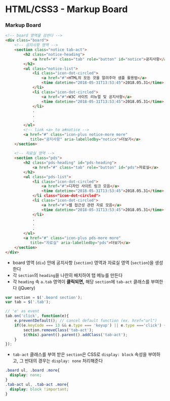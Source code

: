 # HTML/CSS3 - Markup Board

### Markup Board

``` html
<!-- board 영역을 감싼다 -->
<div class="board">
    <!-- 공지사항 영역 -->
    <section class="notice tab-act">
        <h2 class="notice-heading">
            <a href="#" class="tab" role="button" id="notice">공지사항</a>
        </h2>
        <ul class="notice-list">
            <li class="icon-dot-circled">
                <a href="#">HTML의 모든 것을 알려주마 샘플 활용법</a>
                <time datetime="2018-05-31T13:53:45">2018.05.31</time>
            </li>
            <li class="icon-dot-circled">
                <a href="#">W3C 사이트 리뉴얼 및 공지사항</a>
                <time datetime="2018-05-31T13:53:45">2018.05.31</time>
            </li>
            .
            .
            .
        </ul>
        <!-- link <a> to a#notice -->
        <a href="#" class="icon-plus notice-more more"
           title="공지사항" aria-labelledby="notice">더보기</a>
    </section>
	
    <!-- 자료실 영역 -->
    <section class="pds">
        <h2 class="pds-heading" id="pds-heading">
            <a href="#" class="tab" role="button" id="pds">자료실</a>
        </h2>
        <ul class="pds-list">
            <li class="icon-dot-circled">
                <a href="#">디자인 사이트 링크 모음</a>
                <time datetime="2018-05-31T13:53:45">2018.05.31</time>
            </li class="icon-dot-circled">
            <li class="icon-dot-circled">
                <a href="#">웹 접근성 관련 자료 모음</a>
                <time datetime="2018-05-31T13:53:45">2018.05.31</time>
            </li>
            .
            .
            .
        </ul>
        <a href="#" class="icon-plus pds-more more"
           title="자료실" aria-labelledby="pds">더보기</a>
    </section>
</div>
```

* board 영역 (`div`) 안에 공지사항 (`section`) 영역과 자료실 영역 (`section`)을 생성한다
* 각 `section`의 `heading`을 나란히 배치하여 탭 메뉴를 만든다
* 각 `heading` 속 `a.tab` 영역이 **클릭되면,** 해당 `section`에 `tab-act` 클래스를 부여한다 (jQuery)

```javascript
var section = $('.board section');
var tab = $('.tab');

// 'e' as event
tab.on('click', function(e){
    e.preventDefault(); // cancel default function (ex. href="url")
    if((e.keyCode === 13 && e.type === 'keyup') || e.type ==='click') {
        section.removeClass('tab-act');
        $(this).parent().parent().addClass('tab-act');
    }
});
```

* `tab-act` 클래스를 부여 받은 `section`은 CSS로 `display: block` 속성을 부여하고, 그 반대의 경우는 `display: none` 처리해준다

``` css
.board ul, .board .more{
  display: none;
}
.tab-act ul, .tab-act .more{
  display: block !important;
}
```

